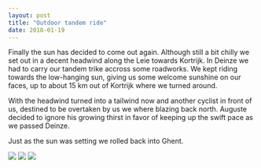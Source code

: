 ```yaml
---
layout: post
title: "Outdoor tandem ride"
date: 2018-01-19
---
```


Finally the sun has decided to come out again.  Although still a bit chilly we
set out in a decent headwind along the Leie towards Kortrijk.  In Deinze we had
to carry our tandem trike accross some roadworks.  We kept riding towards the
low-hanging sun, giving us some welcome sunshine on our faces, up to about 15
km out of Kortrijk where we turned around.

With the headwind turned into a tailwind now and another cyclist in front of
us, destined to be overtaken by us we where blazing back north.  Auguste
decided to ignore his growing thirst in favor of keeping up the swift pace as
we passed Deinze.

Just as the sun was setting we rolled back into Ghent.


<img src="{{ site.baseurl }}/docs/img/WhatsApp Image 2018-01-19 at 17.15.46.jpeg">
<img src="{{ site.baseurl }}/docs/img/WhatsApp Image 2018-01-19 at 17.15.50.jpeg">
<img src="{{ site.baseurl }}/docs/img/WhatsApp Image 2018-01-19 at 17.15.58.jpeg">
